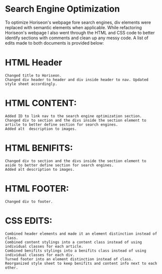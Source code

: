 # Search Engine Optimization

To optimize Horiseon's webpage fore search engines, div elements were replaced with semantic elements when applicable. While refactoring Horiseon's webpage I also went through the HTML and CSS code to better identify sections with comments and clean up any messy code. A list of edits made to both documents is provided below:


# HTML Header
    Changed title to Horiseon.
    Changed div header to header and div inside header to nav. Updated style sheet accordingly.

# HTML CONTENT:
    Added ID to link nav to the search engine optimization section.
    Changed div to section and the divs inside the section element to article to better define section for search engines.
    Added alt  description to images.

# HTML BENIFITS:
    Changed div to section and the divs inside the section element to aside to better define section for search engines.
    Added alt description to images.

# HTML FOOTER:
    Changed div to footer.

# CSS EDITS:
    Combined header elements and made it an element distinction instead of class.
    Combined content stylings into a content class instead of using individual classes for each article.
    Combined benifits stylings into a benifits class instead of using individual classes for each div.
    Turned footer into an element distinction instead of class.
    Reorganized style sheet to keep benifits and content info next to each other.
